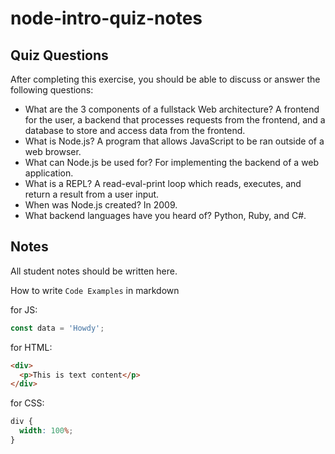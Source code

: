# node-intro-quiz-notes

## Quiz Questions

After completing this exercise, you should be able to discuss or answer the following questions:

- What are the 3 components of a fullstack Web architecture?
  A frontend for the user, a backend that processes requests from the frontend, and a database to store and access data from the frontend.
- What is Node.js?
  A program that allows JavaScript to be ran outside of a web browser.
- What can Node.js be used for?
  For implementing the backend of a web application.
- What is a REPL?
  A read-eval-print loop which reads, executes, and return a result from a user input.
- When was Node.js created?
  In 2009.
- What backend languages have you heard of?
  Python, Ruby, and C#.

## Notes

All student notes should be written here.

How to write `Code Examples` in markdown

for JS:

```javascript
const data = 'Howdy';
```

for HTML:

```html
<div>
  <p>This is text content</p>
</div>
```

for CSS:

```css
div {
  width: 100%;
}
```
